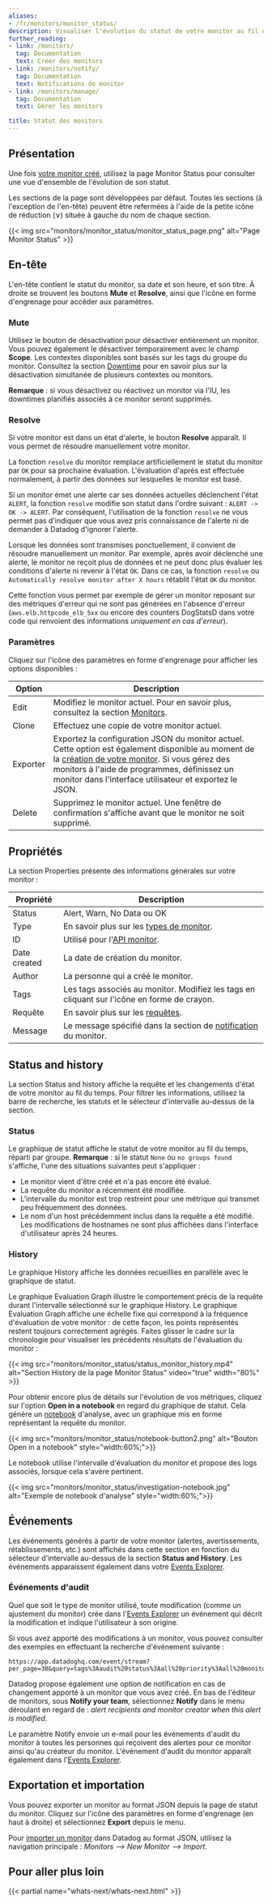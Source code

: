 ```yaml
---
aliases:
- /fr/monitors/monitor_status/
description: Visualiser l'évolution du statut de votre monitor au fil du temps
further_reading:
- link: /monitors/
  tag: Documentation
  text: Créer des monitors
- link: /monitors/notify/
  tag: Documentation
  text: Notifications de monitor
- link: /monitors/manage/
  tag: Documentation
  text: Gérer les monitors

title: Statut des monitors
---
```


## Présentation

Une fois [votre monitor créé][1], utilisez la page Monitor Status pour consulter une vue d'ensemble de l'évolution de son statut.

Les sections de la page sont développées par défaut. Toutes les sections (à l'exception de l'en-tête) peuvent être refermées à l'aide de la petite icône de réduction (&or;) située à gauche du nom de chaque section.

{{< img src="monitors/monitor_status/monitor_status_page.png" alt="Page Monitor Status" >}}

## En-tête

L'en-tête contient le statut du monitor, sa date et son heure, et son titre. À droite se trouvent les boutons **Mute** et **Resolve**, ainsi que l'icône en forme d'engrenage pour accéder aux paramètres.

### Mute

Utilisez le bouton de désactivation pour désactiver entièrement un monitor. Vous pouvez également le désactiver temporairement avec le champ **Scope**. Les contextes disponibles sont basés sur les tags du groupe du monitor. Consultez la section [Downtime][2] pour en savoir plus sur la désactivation simultanée de plusieurs contextes ou monitors.

**Remarque** : si vous désactivez ou réactivez un monitor via l'IU, les downtimes planifiés associés à ce monitor seront supprimés.

### Resolve

Si votre monitor est dans un état d'alerte, le bouton **Resolve** apparaît. Il vous permet de résoudre manuellement votre monitor.

La fonction `resolve` du monitor remplace artificiellement le statut du monitor par `OK` pour sa prochaine évaluation. L'évaluation d'après est effectuée normalement, à partir des données sur lesquelles le monitor est basé.

Si un monitor émet une alerte car ses données actuelles déclenchent l'état `ALERT`, la fonction `resolve` modifie son statut dans l'ordre suivant : `ALERT -> OK -> ALERT`. Par conséquent, l'utilisation de la fonction `resolve` ne vous permet pas d'indiquer que vous avez pris connaissance de l'alerte ni de demander à Datadog d'ignorer l'alerte.

Lorsque les données sont transmises ponctuellement, il convient de résoudre manuellement un monitor. Par exemple, après avoir déclenché une alerte, le monitor ne reçoit plus de données et ne peut donc plus évaluer les conditions d'alerte ni revenir à l'état `OK`. Dans ce cas, la fonction `resolve` ou `Automatically resolve monitor after X hours` rétablit l'état `OK` du monitor.

Cette fonction vous permet par exemple de gérer un monitor reposant sur des métriques d'erreur qui ne sont pas générées en l'absence d'erreur (`aws.elb.httpcode_elb_5xx` ou encore des counters DogStatsD dans votre code qui renvoient des informations _uniquement en cas d'erreur_).

### Paramètres

Cliquez sur l'icône des paramètres en forme d'engrenage pour afficher les options disponibles :

| Option | Description                                                                                                                                                                                                    |
|--------|----------------------------------------------------------------------------------------------------------------------------------------------------------------------------------------------------------------|
| Edit   | Modifiez le monitor actuel. Pour en savoir plus, consultez la section [Monitors][1].                                                                                                                                            |
| Clone  | Effectuez une copie de votre monitor actuel.                                                                                                                                                                            |
| Exporter | Exportez la configuration JSON du monitor actuel. Cette option est également disponible au moment de la [création de votre monitor][1]. Si vous gérez des monitors à l'aide de programmes, définissez un monitor dans l'interface utilisateur et exportez le JSON. |
| Delete | Supprimez le monitor actuel. Une fenêtre de confirmation s'affiche avant que le monitor ne soit supprimé.                                                                                                                                      |

## Propriétés

La section Properties présente des informations générales sur votre monitor :

| Propriété     | Description                                                                           |
|--------------|---------------------------------------------------------------------------------------|
| Status       | Alert, Warn, No Data ou OK                                                           |
| Type         | En savoir plus sur les [types de monitor][1].                                                  |
| ID           | Utilisé pour l'[API monitor][3].                                                        |
| Date created | La date de création du monitor.                                                     |
| Author       | La personne qui a créé le monitor.                                                   |
| Tags         | Les tags associés au monitor. Modifiez les tags en cliquant sur l'icône en forme de crayon. |
| Requête        | En savoir plus sur les [requêtes][4].                                                       |
| Message      | Le message spécifié dans la section de [notification][5] du monitor.                |

## Status and history

La section Status and history affiche la requête et les changements d'état de votre monitor au fil du temps. Pour filtrer les informations, utilisez la barre de recherche, les statuts et le sélecteur d'intervalle au-dessus de la section.

### Status

Le graphique de statut affiche le statut de votre monitor au fil du temps, réparti par groupe. **Remarque** : si le statut `None` ou `no groups found` s'affiche, l'une des situations suivantes peut s'appliquer :

* Le monitor vient d'être créé et n'a pas encore été évalué.
* La requête du monitor a récemment été modifiée.
* L'intervalle du monitor est trop restreint pour une métrique qui transmet peu fréquemment des données.
* Le nom d'un host précédemment inclus dans la requête a été modifié. Les modifications de hostnames ne sont plus affichées dans l'interface d'utilisateur après 24 heures.

### History

Le graphique History affiche les données recueillies en parallèle avec le graphique de statut.

Le graphique Evaluation Graph illustre le comportement précis de la requête durant l'intervalle sélectionné sur le graphique History. Le graphique Evaluation Graph affiche une échelle fixe qui correspond à la fréquence d'évaluation de votre monitor : de cette façon, les points représentés restent toujours correctement agrégés. Faites glisser le cadre sur la chronologie pour visualiser les précédents résultats de l'évaluation du monitor :

{{< img src="monitors/monitor_status/status_monitor_history.mp4" alt="Section History de la page Monitor Status" video="true" width="80%" >}}

Pour obtenir encore plus de détails sur l'évolution de vos métriques, cliquez sur l'option **Open in a notebook** en regard du graphique de statut. Cela génère un [notebook][6] d'analyse, avec un graphique mis en forme représentant la requête du monitor.

{{< img src="monitors/monitor_status/notebook-button2.png" alt="Bouton Open in a notebook" style="width:60%;">}}

Le notebook utilise l'intervalle d'évaluation du monitor et propose des logs associés, lorsque cela s'avère pertinent.

{{< img src="monitors/monitor_status/investigation-notebook.jpg" alt="Exemple de notebook d'analyse" style="width:60%;">}}

## Événements

Les événements générés à partir de votre monitor (alertes, avertissements, rétablissements, etc.) sont affichés dans cette section en fonction du sélecteur d'intervalle au-dessus de la section **Status and History**. Les événements apparaissent également dans votre [Events Explorer][7].

### Événements d'audit

Quel que soit le type de monitor utilisé, toute modification (comme un ajustement du monitor) crée dans l'[Events Explorer][7] un événement qui décrit la modification et indique l'utilisateur à son origine.

Si vous avez apporté des modifications à un monitor, vous pouvez consulter des exemples en effectuant la recherche d'événement suivante :

```text
https://app.datadoghq.com/event/stream?per_page=30&query=tags%3Aaudit%20status%3Aall%20priority%3Aall%20monitor%20modified
```

Datadog propose également une option de notification en cas de changement apporté à un monitor que vous avez créé. En bas de l'éditeur de monitors, sous **Notify your team**, sélectionnez **Notify** dans le menu déroulant en regard de : *alert recipients and monitor creator when this alert is modified*.

Le paramètre Notify envoie un e-mail pour les événements d'audit du monitor à toutes les personnes qui reçoivent des alertes pour ce monitor ainsi qu'au créateur du monitor. L'événement d'audit du monitor apparaît également dans l'[Events Explorer][8].

## Exportation et importation

Vous pouvez exporter un monitor au format JSON depuis la page de statut du monitor. Cliquez sur l'icône des paramètres en forme d'engrenage (en haut à droite) et sélectionnez **Export** depuis le menu.

Pour [importer un monitor][9] dans Datadog au format JSON, utilisez la navigation principale : *Monitors --> New Monitor --> Import*.

## Pour aller plus loin

{{< partial name="whats-next/whats-next.html" >}}

[1]: /fr/monitors/
[2]: /fr/monitors/notify/downtimes/
[3]: /fr/api/v1/monitors/
[4]: /fr/dashboards/querying/
[5]: /fr/monitors/notify/
[6]: /fr/notebooks
[7]: /fr/events/
[8]: https://app.datadoghq.com/event/explorer
[9]: https://app.datadoghq.com/monitors#create/import
